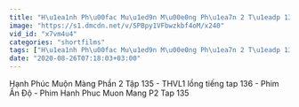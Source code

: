```yaml
---
title: "H\u1ea1nh Ph\u00fac Mu\u1ed9n M\u00e0ng Ph\u1ea7n 2 T\u1eadp 135 - THVL1 l\u1ed3ng ti\u1ebfng tap 136 - Phim \u1ea4n \u0110\u1ed9 - Phim Hanh Phuc Muon Mang P2 Tap 135"
image: "https://s1.dmcdn.net/v/SPBpy1VFbwzkbf4oM/x240"
vid_id: "x7vm4u4"
categories: "shortfilms"
tags: ["H\u1ea1nh Ph\u00fac Mu\u1ed9n M\u00e0ng Ph\u1ea7n 2 T\u1eadp 135 - THVL1 l\u1ed3ng ti\u1ebfng tap 136 - Phim \u1ea4n \u0110\u1ed9 - Phim Hanh Phuc Muon Mang P2 Tap 135",]
date: "2020-08-26T07:18:03+03:00"
---
```

Hạnh Phúc Muộn Màng Phần 2 Tập 135 - THVL1 lồng tiếng tap 136 - Phim Ấn Độ - Phim Hanh Phuc Muon Mang P2 Tap 135
